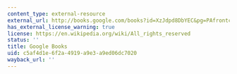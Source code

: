 ```yaml
---
content_type: external-resource
external_url: http://books.google.com/books?id=XzJdpd8DbYEC&pg=PAfrontcover
has_external_license_warning: true
license: https://en.wikipedia.org/wiki/All_rights_reserved
status: ''
title: Google Books
uid: c5af4d1e-6f2a-4919-a9e3-a9ed06dc7020
wayback_url: ''
---
```

